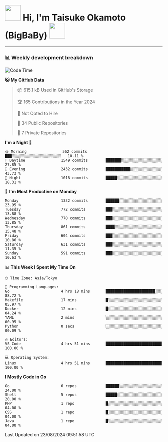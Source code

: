 <!-- Title -->
<h1>
    <img src="https://media.tenor.com/TlyRveJkgo4AAAAi/cloud-cloud-strife.gif" width="50"/> 
    Hi, I'm Taisuke Okamoto (BigBaBy) 
    <img src="https://media.tenor.com/TlyRveJkgo4AAAAi/cloud-cloud-strife.gif" width="50"/>
</h1>

---

<h3> 📊 Weekly development breakdown </h3>
<!-- waka-readme-stats -->

<!--START_SECTION:waka-->
![Code Time](http://img.shields.io/badge/Code%20Time-1%2C808%20hrs%201%20min-blue)

**🐱 My GitHub Data** 

> 📦 615.1 kB Used in GitHub's Storage 
 > 
> 🏆 165 Contributions in the Year 2024
 > 
> 🚫 Not Opted to Hire
 > 
> 📜 34 Public Repositories 
 > 
> 🔑 7 Private Repositories 
 > 
**I'm a Night 🦉** 

```text
🌞 Morning                562 commits         ███░░░░░░░░░░░░░░░░░░░░░░   10.11 % 
🌆 Daytime                1549 commits        ███████░░░░░░░░░░░░░░░░░░   27.85 % 
🌃 Evening                2432 commits        ███████████░░░░░░░░░░░░░░   43.73 % 
🌙 Night                  1018 commits        █████░░░░░░░░░░░░░░░░░░░░   18.31 % 
```
📅 **I'm Most Productive on Monday** 

```text
Monday                   1332 commits        ██████░░░░░░░░░░░░░░░░░░░   23.95 % 
Tuesday                  772 commits         ███░░░░░░░░░░░░░░░░░░░░░░   13.88 % 
Wednesday                770 commits         ███░░░░░░░░░░░░░░░░░░░░░░   13.85 % 
Thursday                 861 commits         ████░░░░░░░░░░░░░░░░░░░░░   15.48 % 
Friday                   604 commits         ███░░░░░░░░░░░░░░░░░░░░░░   10.86 % 
Saturday                 631 commits         ███░░░░░░░░░░░░░░░░░░░░░░   11.35 % 
Sunday                   591 commits         ███░░░░░░░░░░░░░░░░░░░░░░   10.63 % 
```


📊 **This Week I Spent My Time On** 

```text
🕑︎ Time Zone: Asia/Tokyo

💬 Programming Languages: 
Go                       4 hrs 18 mins       ██████████████████████░░░   88.72 % 
Makefile                 17 mins             █░░░░░░░░░░░░░░░░░░░░░░░░   05.97 % 
Docker                   12 mins             █░░░░░░░░░░░░░░░░░░░░░░░░   04.24 % 
YAML                     2 mins              ░░░░░░░░░░░░░░░░░░░░░░░░░   00.95 % 
Python                   0 secs              ░░░░░░░░░░░░░░░░░░░░░░░░░   00.09 % 

🔥 Editors: 
VS Code                  4 hrs 51 mins       █████████████████████████   100.00 % 

💻 Operating System: 
Linux                    4 hrs 51 mins       █████████████████████████   100.00 % 
```

**I Mostly Code in Go** 

```text
Go                       6 repos             ██████░░░░░░░░░░░░░░░░░░░   24.00 % 
Shell                    5 repos             █████░░░░░░░░░░░░░░░░░░░░   20.00 % 
PHP                      1 repo              █░░░░░░░░░░░░░░░░░░░░░░░░   04.00 % 
CSS                      1 repo              █░░░░░░░░░░░░░░░░░░░░░░░░   04.00 % 
Java                     1 repo              █░░░░░░░░░░░░░░░░░░░░░░░░   04.00 % 
```




 Last Updated on 23/08/2024 09:51:58 UTC
<!--END_SECTION:waka-->
